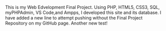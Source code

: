 This is my Web Edvelopment Final Project. Using PHP, HTML5, CSS3, SQL, myPHPAdmin, VS Code,and Ampps, I developed this site and its database.
I have added a new line to attempt pushing without the Final Project Repository on my GitHub page.
Another new test!